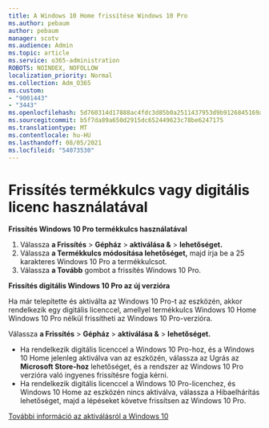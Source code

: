 ```yaml
---
title: A Windows 10 Home frissítése Windows 10 Pro
ms.author: pebaum
author: pebaum
manager: scotv
ms.audience: Admin
ms.topic: article
ms.service: o365-administration
ROBOTS: NOINDEX, NOFOLLOW
localization_priority: Normal
ms.collection: Adm_O365
ms.custom:
- "9001443"
- "3443"
ms.openlocfilehash: 5d760314d17888ac4fdc3d85b0a2511437953d9b9126845169acd3fe486e55b6
ms.sourcegitcommit: b5f7da89a650d2915dc652449623c78be6247175
ms.translationtype: MT
ms.contentlocale: hu-HU
ms.lasthandoff: 08/05/2021
ms.locfileid: "54073530"
---
```

# <a name="upgrade-using-either-a-product-key-or-a-digital-license"></a>Frissítés termékkulcs vagy digitális licenc használatával

**Frissítés Windows 10 Pro termékkulcs használatával**

1. Válassza **a Frissítés**  >  **Gépház**  >  **aktiválása &**  >  **lehetőséget.**
2. Válassza **a Termékkulcs módosítása lehetőséget,** majd írja be a 25 karakteres Windows 10 Pro a termékkulcsot.
3. Válassza **a Tovább** gombot a frissítés Windows 10 Pro.

**Frissítés digitális Windows 10 Pro az új verzióra**

Ha már telepítette és aktiválta az Windows 10 Pro-t az eszközén, akkor rendelkezik egy digitális licenccel, amellyel termékkulcs Windows 10 Home Windows 10 Pro nélkül frissítheti az Windows 10 Pro-verzióra.

Válassza **a Frissítés**  >  **Gépház**  >  **aktiválása &**  >  **lehetőséget.**

- Ha rendelkezik digitális licenccel a Windows 10 Pro-hoz, és a Windows 10 Home jelenleg aktiválva van az eszközén, válassza az Ugrás az **Microsoft Store-hoz** lehetőséget, és a rendszer az Windows 10 Pro verzióra való ingyenes frissítésre fogja kérni.
- Ha rendelkezik digitális licenccel a Windows 10 Pro-licenchez, és Windows 10 Home az eszközén nincs aktiválva, válassza a Hibaelhárítás lehetőséget, majd a lépéseket követve frissítsen az Windows 10 Pro.

[További információ az aktiválásról a Windows 10](https://support.microsoft.com/help/12440)